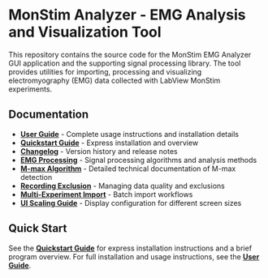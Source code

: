 # MonStim Analyzer - EMG Analysis and Visualization Tool

This repository contains the source code for the MonStim EMG Analyzer GUI
application and the supporting signal processing library. The tool provides
utilities for importing, processing and visualizing electromyography (EMG) data
collected with LabView MonStim experiments.

## Documentation

- **[User Guide](docs/readme.md)** - Complete usage instructions and installation details
- **[Quickstart Guide](QUICKSTART.md)** - Express installation and overview
- **[Changelog](CHANGELOG.md)** - Version history and release notes
- **[EMG Processing](docs/Transform_EMG.md)** - Signal processing algorithms and analysis methods
- **[M-max Algorithm](docs/mmax_algorithm.md)** - Detailed technical documentation of M-max detection
- **[Recording Exclusion](docs/recording_exclusion_editor.md)** - Managing data quality and exclusions
- **[Multi-Experiment Import](docs/multi_experiment_import.md)** - Batch import workflows
- **[UI Scaling Guide](docs/ui_scaling_guide.md)** - Display configuration for different screen sizes

## Quick Start

See the **[Quickstart Guide](/QUICKSTART.md)** for express installation instructions and a brief program overview. For full installation and usage instructions, see the **[User Guide](docs/readme.md)**.
